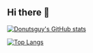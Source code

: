 ## Hi there 👋

<!--
**donutsguy/donutsguy** is a ✨ _special_ ✨ repository because its `README.md` (this file) appears on your GitHub profile.

Here are some ideas to get you started:

- 🔭 I’m currently working on ...
- 🌱 I’m currently learning ...
- 👯 I’m looking to collaborate on ...
- 🤔 I’m looking for help with ...
- 💬 Ask me about ...
- 📫 How to reach me: ...
- 😄 Pronouns: ...
- ⚡ Fun fact: ...

-->
[![Donutsguy's GitHub stats](https://github-readme-stats.vercel.app/api?username=donutsguy&show_icons=true&theme=dracula)](https://github.com/anuraghazra/github-readme-stats)

[![Top Langs](https://redme-stats.vercel.app/api/top-langs/?username=donutsguy&layout=compact&theme=dracula)](https://github.com/anuraghazra/github-readme-stats)
